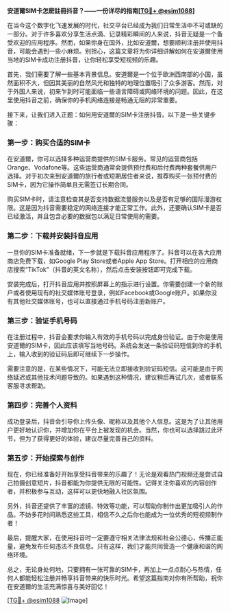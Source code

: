 **安道爾SIM卡怎麽註冊抖音？——一份详尽的指南[[TG💪+ @esim1088](https://t.me/s/esim1088)]**

在当今这个数字化飞速发展的时代，社交平台已经成为我们日常生活中不可或缺的一部分。对于许多喜欢分享生活点滴、记录精彩瞬间的人来说，抖音无疑是一个备受欢迎的应用程序。然而，如果你身在国外，比如安道爾，想要顺利注册并使用抖音，可能会遇到一些小麻烦。别担心，这篇文章将为你详细讲解如何在安道爾使用当地的SIM卡成功注册抖音，让你轻松享受短视频的乐趣。

首先，我们需要了解一些基本背景信息。安道爾是一个位于欧洲西南部的小国，虽然面积不大，但因其美丽的自然风光和独特的地理位置吸引了众多游客。然而，对于外国人来说，初来乍到时可能面临一些语言障碍或网络环境的问题。因此，在这里使用抖音之前，确保你的手机网络连接是畅通无阻的非常重要。

接下来，让我们进入正题：如何用安道爾的SIM卡注册抖音。以下是一些关键步骤：

### 第一步：购买合适的SIM卡

在安道爾，你可以选择多种运营商提供的SIM卡服务。常见的运营商包括Orange、Vodafone等。这些运营商通常会提供预付费和后付费两种套餐供用户选择。对于初次来到安道爾的旅行者或短期居住者来说，推荐购买一张预付费的SIM卡，因为它操作简单且无需签订长期合同。

购买SIM卡时，请注意检查其是否支持数据流量服务以及是否有足够的国际漫游权限。这是因为抖音需要稳定的网络连接才能正常工作。此外，还要确认SIM卡是否已经激活，并且包含必要的数据包以满足日常使用的需要。

### 第二步：下载并安装抖音应用

一旦你的SIM卡准备就绪，下一步就是下载抖音应用程序了。抖音可以在各大应用商店免费下载，如Google Play Store或者Apple App Store。打开相应的应用商店搜索“TikTok”（抖音的英文名称），然后点击安装按钮即可完成下载。

安装完成后，打开抖音应用并按照屏幕上的指示进行设置。你需要创建一个新的账户或者使用现有的社交媒体账号登录，例如Facebook或Google账户。如果你没有其他社交媒体账号，也可以直接通过手机号码注册新账户。

### 第三步：验证手机号码

在注册过程中，抖音会要求你输入有效的手机号码以完成身份验证。由于你是使用安道爾的SIM卡，因此应该填写当地号码。系统会发送一条验证码短信到你的手机上，输入收到的验证码后即可继续下一步操作。

需要注意的是，在某些情况下，可能无法立即接收到验证码短信。这可能是由于网络延迟或其他技术问题导致的。如果遇到这种情况，建议稍后再试几次，或者联系客服寻求帮助。

### 第四步：完善个人资料

成功登录后，抖音会引导你上传头像、昵称以及其他个人信息。这是为了让其他用户更好地认识你，并增加你在平台上被发现的机会。当然，你也可以选择跳过此环节，但为了获得更好的体验，建议尽量完善自己的资料。

### 第五步：开始探索与创作

现在，你已经准备好开始享受抖音带来的乐趣了！无论是观看热门视频还是尝试自己拍摄创意短片，抖音都能为你提供无限的可能性。记得关注你喜欢的内容创作者，并积极参与互动，这样可以更快地融入社区氛围。

另外，抖音还提供了丰富的滤镜、特效等功能，可以帮助你制作出更加吸引人的作品。不妨多花时间熟悉这些工具，相信不久之后你也能成为一位优秀的短视频制作者！

最后，提醒大家，在使用抖音时一定要遵守相关法律法规和社会公德心，传播正能量，避免发布任何违法不良信息。只有这样，我们才能共同营造一个健康和谐的网络环境。

总之，无论身处何地，只要拥有一张可靠的SIM卡，再加上一点点耐心与热情，任何人都能轻松注册并畅享抖音带来的快乐时光。希望这篇指南对你有所帮助，祝你在安道爾的生活充满惊喜与美好回忆！

[[TG💪+ @esim1088](https://t.me/s/esim1088) ![Image](https://i.postimg.cc/4NQfJmqS/Snipaste-2025-05-13-00-14-12.png)]